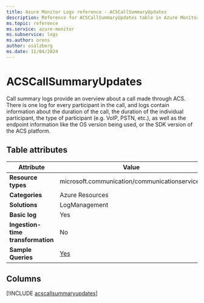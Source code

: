 ```yaml
---
title: Azure Monitor Logs reference - ACSCallSummaryUpdates
description: Reference for ACSCallSummaryUpdates table in Azure Monitor Logs.
ms.topic: reference
ms.service: azure-monitor
ms.subservice: logs
ms.author: orens
author: osalzberg
ms.date: 11/04/2024
---
```


# ACSCallSummaryUpdates

Call summary logs provide an overview about a call made through ACS. There is one log for every participant in the call, and logs contain information about the duration of the call, the duration of the individual participant, the type of participant (e.g. VoIP, PSTN, etc.), as well as the endpoint information like the OS version being used, or the SDK version of the ACS platform.


## Table attributes

|Attribute|Value|
|---|---|
|**Resource types**|microsoft.communication/communicationservices|
|**Categories**|Azure Resources|
|**Solutions**| LogManagement|
|**Basic log**|Yes|
|**Ingestion-time transformation**|No|
|**Sample Queries**|[Yes](/azure/azure-monitor/reference/queries/acscallsummaryupdates)|



## Columns
  
[!INCLUDE [acscallsummaryupdates](~/reusable-content/ce-skilling/azure/includes/azure-monitor/reference/tables/acscallsummaryupdates-include.md)]
